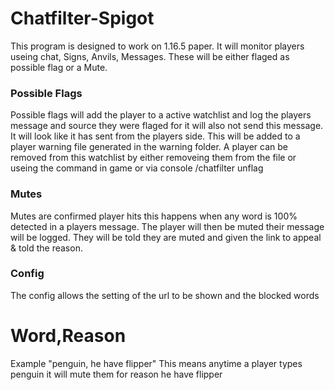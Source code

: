 # Chatfilter-Spigot
This program is designed to work on 1.16.5 paper. It will monitor players useing  chat, Signs, Anvils, Messages. These will be either flaged as possible flag or a Mute.


### Possible Flags

Possible flags will add the player to a active watchlist and log the players message and source they were flaged for it will also not send this message. It will look like it has sent from the players side. This will be added to a player warning file generated in the warning folder. A player can be removed from this watchlist by either removeing them from the file or useing the command in game or via console /chatfilter unflag <Player>
  
### Mutes
Mutes are confirmed player hits this happens when any word is 100% detected in a players message. The player will then be muted their message will be logged. They will be told they are muted and given the link to appeal & told the reason.
  
  
### Config
  The config allows the setting of the url to be shown and the blocked words
  #  Word,Reason  
  Example "penguin, he have flipper" 
  This means anytime a player types penguin it will mute them for reason he have flipper
